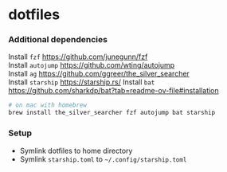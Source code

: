 # dotfiles

### Additional dependencies
Install `fzf` https://github.com/junegunn/fzf<br>
Install `autojump` https://github.com/wting/autojump<br>
Install `ag` https://github.com/ggreer/the_silver_searcher<br>
Install `starship` https://starship.rs/
Install `bat` https://github.com/sharkdp/bat?tab=readme-ov-file#installation

```sh
# on mac with homebrew
brew install the_silver_searcher fzf autojump bat starship
```

### Setup
- Symlink dotfiles to home directory
- Symlink `starship.toml` to `~/.config/starship.toml`